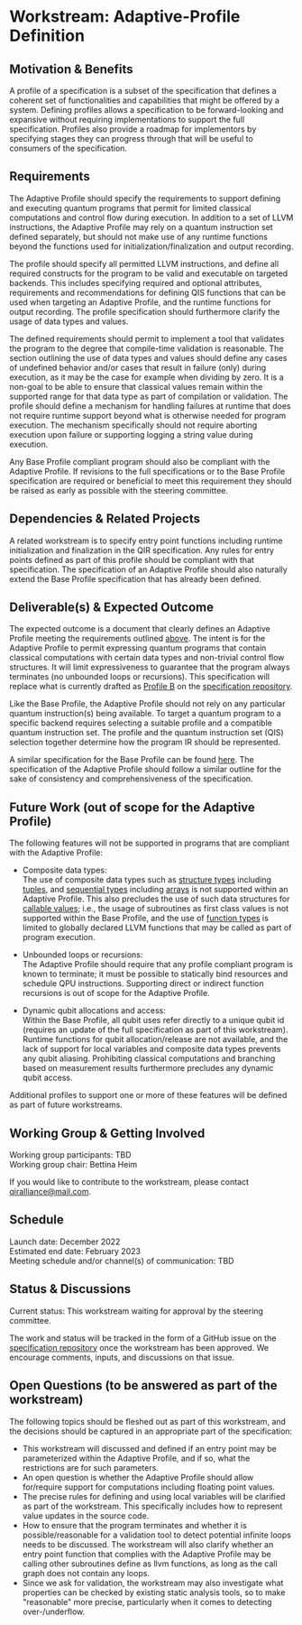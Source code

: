 # Workstream: Adaptive-Profile Definition

## Motivation & Benefits

A profile of a specification is a subset of the specification that defines a
coherent set of functionalities and capabilities that might be offered by a
system. Defining profiles allows a specification to be forward-looking and
expansive without requiring implementations to support the full specification.
Profiles also provide a roadmap for implementors by specifying stages they can
progress through that will be useful to consumers of the specification.

## Requirements

The Adaptive Profile should specify the requirements to support defining and
executing quantum programs that permit for limited classical computations and
control flow during execution. In addition to a set of LLVM instructions, the
Adaptive Profile may rely on a quantum instruction set defined separately, but
should not make use of any runtime functions beyond the functions used for
initialization/finalization and output recording.

The profile should specify all permitted LLVM instructions, and define all
required constructs for the program to be valid and executable on targeted
backends. This includes specifying required and optional attributes,
requirements and recommendations for defining QIS functions that can be used
when targeting an Adaptive Profile, and the runtime functions for output
recording. The profile specification should furthermore clarify the usage of
data types and values.

The defined requirements should permit to implement a tool that validates the
program to the degree that compile-time validation is reasonable. The section
outlining the use of data types and values should define any cases of undefined
behavior and/or cases that result in failure (only) during execution, as it may
be the case for example when dividing by zero. It is a non-goal to be able to
ensure that classical values remain within the supported range for that data
type as part of compilation or validation. The profile should define a mechanism
for handling failures at runtime that does not require runtime support beyond
what is otherwise needed for program execution. The mechanism specifically
should not require aborting execution upon failure or supporting logging a
string value during execution.

Any Base Profile compliant program should also be compliant with the Adaptive
Profile. If revisions to the full specifications or to the Base Profile
specification are required or beneficial to meet this requirement they should be
raised as early as possible with the steering committee.

## Dependencies & Related Projects

A related workstream is to specify entry point functions including runtime
initialization and finalization in the QIR specification. Any rules for entry
points defined as part of this profile should be compliant with that
specification. The specification of an Adaptive Profile should also naturally
extend the Base Profile specification that has already been defined.

## Deliverable(s) & Expected Outcome

The expected outcome is a document that clearly defines an Adaptive Profile
meeting the requirements outlined [above](#requirements). The intent is for the
Adaptive Profile to permit expressing quantum programs that contain classical
computations with certain data types and non-trivial control flow structures. It
will limit expressiveness to guarantee that the program always terminates (no
unbounded loops or recursions). This specification will replace what is
currently drafted as [Profile
B](https://github.com/qir-alliance/qir-spec/blob/main/specification/v0.1/7_Profiles.md#profile-a-basic-quantum-functionality)
on the [specification repository](https://github.com/qir-alliance/qir-spec).

Like the Base Profile, the Adaptive Profile should not rely on any particular
quantum instruction(s) being available. To target a quantum program to a
specific backend requires selecting a suitable profile and a compatible quantum
instruction set. The profile and the quantum instruction set (QIS) selection
together determine how the program IR should be represented.

A similar specification for the Base Profile can be found
[here](https://github.com/qir-alliance/qir-spec/blob/main/specification/under_development/profiles/Base_Profile.md).
The specification of the Adaptive Profile should follow a similar outline for
the sake of consistency and comprehensiveness of the specification.

## Future Work (out of scope for the Adaptive Profile)

The following features will not be supported in programs that are compliant with
the Adaptive Profile:

- Composite data types: <br/>
  The use of composite data types such as [structure
  types](https://llvm.org/doxygen/group__LLVMCCoreTypeStruct.html) including
  [tuples](https://github.com/qir-alliance/qir-spec/blob/main/specification/v0.1/1_Data_Types.md#tuples-and-user-defined-types),
  and [sequential
  types](https://llvm.org/doxygen/group__LLVMCCoreTypeSequential.html) including
  [arrays](https://github.com/qir-alliance/qir-spec/blob/main/specification/v0.1/1_Data_Types.md#arrays)
  is not supported within an Adaptive Profile. This also precludes the use of
  such data structures for [callable
  values](https://github.com/qir-alliance/qir-spec/blob/main/specification/v0.1/2_Callables.md);
  i.e., the usage of subroutines as first class values is not supported within
  the Base Profile, and the use of [function
  types](https://llvm.org/doxygen/group__LLVMCCoreTypeFunction.html) is limited
  to globally declared LLVM functions that may be called as part of program
  execution.

- Unbounded loops or recursions: <br/>
  The Adaptive Profile should require that any profile compliant program is
  known to terminate; it must be possible to statically bind resources and
  schedule QPU instructions. Supporting direct or indirect function recursions
  is out of scope for the Adaptive Profile.

- Dynamic qubit allocations and access: <br/>
  Within the Base Profile, all qubit uses refer directly to a unique qubit id
  (requires an update of the full specification as part of this workstream).
  Runtime functions for qubit allocation/release are not available, and the lack
  of support for local variables and composite data types prevents any qubit
  aliasing. Prohibiting classical computations and branching based on
  measurement results furthermore precludes any dynamic qubit access.

Additional profiles to support one or more of these features will be defined as
part of future workstreams.

## Working Group & Getting Involved

Working group participants: TBD <br/>
Working group chair: Bettina Heim

If you would like to contribute to the workstream, please contact
[qiralliance@mail.com](mailto:qiralliance@mail.com).

## Schedule

Launch date: December 2022 <br/>
Estimated end date: February 2023 <br/>
Meeting schedule and/or channel(s) of communication: TBD

## Status & Discussions

Current status: This workstream waiting for approval by the steering committee.

The work and status will be tracked in the form of a GitHub issue on the
[specification repository](https://github.com/qir-alliance/qir-spec) once the
workstream has been approved. We encourage comments, inputs, and discussions on
that issue.

## Open Questions (to be answered as part of the workstream)

The following topics should be fleshed out as part of this workstream, and the
decisions should be captured in an appropriate part of the specification:

- This workstream will discussed and defined if an entry point may be
  parameterized within the Adaptive Profile, and if so, what the restrictions
  are for such parameters.
- An open question is whether the Adaptive Profile should allow for/require
  support for computations including floating point values.
- The precise rules for defining and using local variables will be clarified as
  part of the workstream. This specifically includes how to represent value
  updates in the source code.
- How to ensure that the program terminates and whether it is
  possible/reasonable for a validation tool to detect potential infinite loops
  needs to be discussed. The workstream will also clarify whether an entry point
  function that complies with the Adaptive Profile may be calling other
  subroutines define as llvm functions, as long as the call graph does not
  contain any loops.
- Since we ask for validation, the workstream may also investigate what
  properties can be checked by existing static analysis tools, so to make
  "reasonable" more precise, particularly when it comes to detecting
  over-/underflow.
